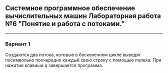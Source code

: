 ## Системное программное обеспечение вычислительных машин Лабораторная работа №6 "Понятие и работа с потоками."

___

### Вариант 1
Создаются два потока, которые в бесконечном цикле выводят посимвольно поочередно каждый свою строку с помощью mutexa. При нажатии клавиши q завершается программа. 